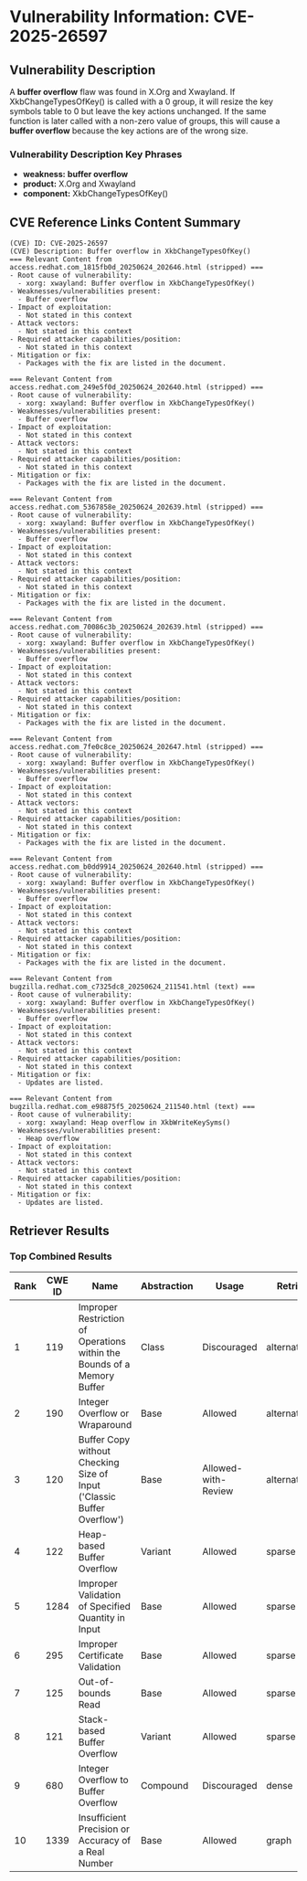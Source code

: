 # Vulnerability Information: CVE-2025-26597

## Vulnerability Description
A **buffer overflow** flaw was found in X.Org and Xwayland. If XkbChangeTypesOfKey() is called with a 0 group, it will resize the key symbols table to 0 but leave the key actions unchanged. If the same function is later called with a non-zero value of groups, this will cause a **buffer overflow** because the key actions are of the wrong size.

### Vulnerability Description Key Phrases
- **weakness:** **buffer overflow**
- **product:** X.Org and Xwayland
- **component:** XkbChangeTypesOfKey()

## CVE Reference Links Content Summary
```text
(CVE) ID: CVE-2025-26597
(CVE) Description: Buffer overflow in XkbChangeTypesOfKey()
=== Relevant Content from access.redhat.com_1815fb0d_20250624_202646.html (stripped) ===
- Root cause of vulnerability:
  - xorg: xwayland: Buffer overflow in XkbChangeTypesOfKey()
- Weaknesses/vulnerabilities present:
  - Buffer overflow
- Impact of exploitation:
  - Not stated in this context
- Attack vectors:
  - Not stated in this context
- Required attacker capabilities/position:
  - Not stated in this context
- Mitigation or fix:
  - Packages with the fix are listed in the document.

=== Relevant Content from access.redhat.com_249e5f0d_20250624_202640.html (stripped) ===
- Root cause of vulnerability:
  - xorg: xwayland: Buffer overflow in XkbChangeTypesOfKey()
- Weaknesses/vulnerabilities present:
  - Buffer overflow
- Impact of exploitation:
  - Not stated in this context
- Attack vectors:
  - Not stated in this context
- Required attacker capabilities/position:
  - Not stated in this context
- Mitigation or fix:
  - Packages with the fix are listed in the document.

=== Relevant Content from access.redhat.com_5367858e_20250624_202639.html (stripped) ===
- Root cause of vulnerability:
  - xorg: xwayland: Buffer overflow in XkbChangeTypesOfKey()
- Weaknesses/vulnerabilities present:
  - Buffer overflow
- Impact of exploitation:
  - Not stated in this context
- Attack vectors:
  - Not stated in this context
- Required attacker capabilities/position:
  - Not stated in this context
- Mitigation or fix:
  - Packages with the fix are listed in the document.

=== Relevant Content from access.redhat.com_70086c3b_20250624_202639.html (stripped) ===
- Root cause of vulnerability:
  - xorg: xwayland: Buffer overflow in XkbChangeTypesOfKey()
- Weaknesses/vulnerabilities present:
  - Buffer overflow
- Impact of exploitation:
  - Not stated in this context
- Attack vectors:
  - Not stated in this context
- Required attacker capabilities/position:
  - Not stated in this context
- Mitigation or fix:
  - Packages with the fix are listed in the document.

=== Relevant Content from access.redhat.com_7fe0c8ce_20250624_202647.html (stripped) ===
- Root cause of vulnerability:
  - xorg: xwayland: Buffer overflow in XkbChangeTypesOfKey()
- Weaknesses/vulnerabilities present:
  - Buffer overflow
- Impact of exploitation:
  - Not stated in this context
- Attack vectors:
  - Not stated in this context
- Required attacker capabilities/position:
  - Not stated in this context
- Mitigation or fix:
  - Packages with the fix are listed in the document.

=== Relevant Content from access.redhat.com_b0dd9914_20250624_202640.html (stripped) ===
- Root cause of vulnerability:
  - xorg: xwayland: Buffer overflow in XkbChangeTypesOfKey()
- Weaknesses/vulnerabilities present:
  - Buffer overflow
- Impact of exploitation:
  - Not stated in this context
- Attack vectors:
  - Not stated in this context
- Required attacker capabilities/position:
  - Not stated in this context
- Mitigation or fix:
  - Packages with the fix are listed in the document.

=== Relevant Content from bugzilla.redhat.com_c7325dc8_20250624_211541.html (text) ===
- Root cause of vulnerability:
  - xorg: xwayland: Buffer overflow in XkbChangeTypesOfKey()
- Weaknesses/vulnerabilities present:
  - Buffer overflow
- Impact of exploitation:
  - Not stated in this context
- Attack vectors:
  - Not stated in this context
- Required attacker capabilities/position:
  - Not stated in this context
- Mitigation or fix:
  - Updates are listed.

=== Relevant Content from bugzilla.redhat.com_e98875f5_20250624_211540.html (text) ===
- Root cause of vulnerability:
  - xorg: xwayland: Heap overflow in XkbWriteKeySyms()
- Weaknesses/vulnerabilities present:
  - Heap overflow
- Impact of exploitation:
  - Not stated in this context
- Attack vectors:
  - Not stated in this context
- Required attacker capabilities/position:
  - Not stated in this context
- Mitigation or fix:
  - Updates are listed.

```

## Retriever Results

### Top Combined Results

| Rank | CWE ID | Name | Abstraction | Usage  | Retrievers | Individual Scores |
|------|--------|------|-------------|-------|------------|-------------------|
| 1 | 119 | Improper Restriction of Operations within the Bounds of a Memory Buffer | Class | Discouraged | alternate_terms | 1.000 |
| 2 | 190 | Integer Overflow or Wraparound | Base | Allowed | alternate_terms | 0.800 |
| 3 | 120 | Buffer Copy without Checking Size of Input ('Classic Buffer Overflow') | Base | Allowed-with-Review | alternate_terms | 0.700 |
| 4 | 122 | Heap-based Buffer Overflow | Variant | Allowed | sparse | 0.378 |
| 5 | 1284 | Improper Validation of Specified Quantity in Input | Base | Allowed | sparse | 0.366 |
| 6 | 295 | Improper Certificate Validation | Base | Allowed | sparse | 0.364 |
| 7 | 125 | Out-of-bounds Read | Base | Allowed | sparse | 0.356 |
| 8 | 121 | Stack-based Buffer Overflow | Variant | Allowed | sparse | 0.355 |
| 9 | 680 | Integer Overflow to Buffer Overflow | Compound | Discouraged | dense | 0.490 |
| 10 | 1339 | Insufficient Precision or Accuracy of a Real Number | Base | Allowed | graph | 0.003 |

